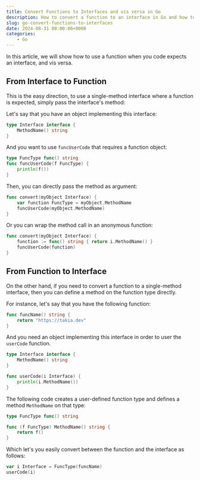 ```yaml
---
title: Convert Functions to Interfaces and vis versa in Go
description: How to convert a function to an interface in Go and how to convert an interface to a function
slug: go-convert-functions-to-interfaces
date: 2024-08-31 00:00:00+0000
categories:
    - Go
---
```


In this article, we will show how to use a function when you code expects an interface, and vis versa.


## From Interface to Function

This is the easy direction, to use a single-method interface where a function is expected, simply pass the interface's method:

Let's say that you have an object implementing this interface:

```go
type Interface interface {
    MethodName() string
}
```

And you want to use `funcUserCode` that requires a function object:

```go
type FuncType func() string
func funcUserCode(f FuncType) {
    println(f())
}
```
Then, you can directly pass the method as argument:

```go
func convert(myObject Interface) {
    var function FuncType = myObject.MethodName
    funcUserCode(myObject.MethodName)
}
```
Or you can wrap the method call in an anonymous function:

```go
func convert(myObject Interface) {
    function := func() string { return i.MethodName() }
    funcUserCode(function)
}
```

## From Function to Interface

On the other hand, if you need to convert a function to a single-method interface, then you can define a method on the function type directly.

For instance, let's say that you have the following function:

```go
func funcName() string {
    return "https://takia.dev"
}
```

And you need an object implementing this interface in order to user the `userCode` function.

```go
type Interface interface {
    MethodName() string
}

func userCode(i Interface) {
    println(i.MethodName())
}
```

The following code creates a user-defined function type and defines a method `MethodName` on that type:

```go
type FuncType func() string

func (f FuncType) MethodName() string {
    return f()
}
```

Which let's you easily convert between the function and the interface as follows:

```go
var i Interface = FuncType(funcName)
userCode(i)
```